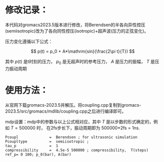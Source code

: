 
# 修改记录：
本代码对gromacs2023.5版本进行修改，将Berendsen的半各向异性控压(semiisotropic)改为了各向同性控压(isotropic)+超声波(压力的正弦变化)。

压力变化遵循以下公式：

$$ 
p(t) = p_0 + A*\mathrm{sin}(\frac{2\pi t}{T}) 
$$

其中 $p(t)$ 是t时刻的压力， $p_0$ 是无超声时的参考压力， $A$ 是压力的振幅， $T$ 是压力振动周期 
# 使用方法：

从官网下载gromacs-2023.5并解压。将coupling.cpp复制到gromacs-2023.5/src/gromacs/mdlib/coupling.cpp之后进行编译即可。

mdp设置：mdp中的参数与以上公式相对应，其中 $T$ 是以步数的形式确定的，例如 $T=500000$ 时， 在2fs步长下，振动周期即为 500000*2fs = 1ns.
```
Pcoupl              =  Berendsen ; for ultrasonic simulation
Pcoupltype          =  semiisotropic ;
tau_p               =  1
compressibility     =  4.5e-5 500000 ; compressibility,  T(steps)
ref_p= 0 100; p_0(bar), A(bar)
```


